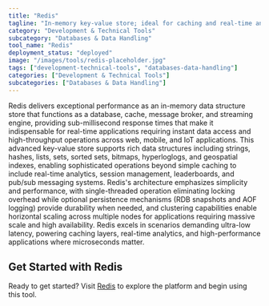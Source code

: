 ```yaml
---
title: "Redis"
tagline: "In-memory key-value store; ideal for caching and real-time analytics"
category: "Development & Technical Tools"
subcategory: "Databases & Data Handling"
tool_name: "Redis"
deployment_status: "deployed"
image: "/images/tools/redis-placeholder.jpg"
tags: ["development-technical-tools", "databases-data-handling"]
categories: ["Development & Technical Tools"]
subcategories: ["Databases & Data Handling"]
---
```

Redis delivers exceptional performance as an in-memory data structure store that functions as a database, cache, message broker, and streaming engine, providing sub-millisecond response times that make it indispensable for real-time applications requiring instant data access and high-throughput operations across web, mobile, and IoT applications. This advanced key-value store supports rich data structures including strings, hashes, lists, sets, sorted sets, bitmaps, hyperloglogs, and geospatial indexes, enabling sophisticated operations beyond simple caching to include real-time analytics, session management, leaderboards, and pub/sub messaging systems. Redis's architecture emphasizes simplicity and performance, with single-threaded operation eliminating locking overhead while optional persistence mechanisms (RDB snapshots and AOF logging) provide durability when needed, and clustering capabilities enable horizontal scaling across multiple nodes for applications requiring massive scale and high availability. Redis excels in scenarios demanding ultra-low latency, powering caching layers, real-time analytics, and high-performance applications where microseconds matter.

## Get Started with Redis

Ready to get started? Visit [Redis](https://redis.io) to explore the platform and begin using this tool.
